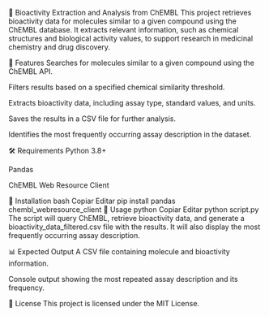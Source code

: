 🧪 Bioactivity Extraction and Analysis from ChEMBL
This project retrieves bioactivity data for molecules similar to a given compound using the ChEMBL database. It extracts relevant information, such as chemical structures and biological activity values, to support research in medicinal chemistry and drug discovery.

🚀 Features
Searches for molecules similar to a given compound using the ChEMBL API.

Filters results based on a specified chemical similarity threshold.

Extracts bioactivity data, including assay type, standard values, and units.

Saves the results in a CSV file for further analysis.

Identifies the most frequently occurring assay description in the dataset.

🛠 Requirements
Python 3.8+

Pandas

ChEMBL Web Resource Client

📌 Installation
bash
Copiar
Editar
pip install pandas chembl_webresource_client
🔬 Usage
python
Copiar
Editar
python script.py
The script will query ChEMBL, retrieve bioactivity data, and generate a bioactivity_data_filtered.csv file with the results. It will also display the most frequently occurring assay description.

📊 Expected Output
A CSV file containing molecule and bioactivity information.

Console output showing the most repeated assay description and its frequency.

📜 License
This project is licensed under the MIT License.


